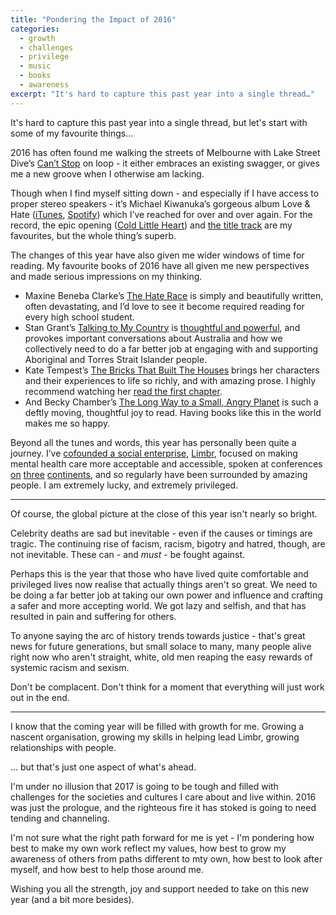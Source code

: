 ```yaml
---
title: "Pondering the Impact of 2016"
categories:
  - growth
  - challenges
  - privilege
  - music
  - books
  - awareness
excerpt: "It's hard to capture this past year into a single thread…"
---
```


It's hard to capture this past year into a single thread, but let's start with some of my favourite things…

2016 has often found me walking the streets of Melbourne with Lake Street Dive’s [Can’t Stop](https://www.youtube.com/watch?v=FAcnSJh_rMo) on loop - it either embraces an existing swagger, or gives me a new groove when I otherwise am lacking.

Though when I find myself sitting down - and especially if I have access to proper stereo speakers - it’s Michael Kiwanuka’s gorgeous album Love & Hate ([iTunes](https://itunes.apple.com/au/album/love-hate/id1094772322), [Spotify](https://open.spotify.com/album/71kreixSBb0aUsk2gx0lcA)) which I’ve reached for over and over again. For the record, the epic opening ([Cold Little Heart](https://www.youtube.com/watch?v=FngDSOuCNAA)) and [the title track](https://www.youtube.com/watch?v=aMZ4QL0orw0) are my favourites, but the whole thing’s superb.

The changes of this year have also given me wider windows of time for reading. My favourite books of 2016 have all  given me new perspectives and made serious impressions on my thinking.

* Maxine Beneba Clarke’s [The Hate Race](https://www.readings.com.au/products/21945464/the-hate-race) is simply and beautifully written, often devastating, and I’d love to see it become required reading for every high school student.
* Stan Grant’s [Talking to My Country](https://www.readings.com.au/products/20622314/talking-to-my-country) is [thoughtful and powerful](http://freelancing-gods.com/2016/05/08/listening-to-my-country.html), and provokes important conversations about Australia and how we collectively need to do a far better job at engaging with and supporting Aboriginal and Torres Strait Islander people.
* Kate Tempest’s [The Bricks That Built The Houses](https://www.readings.com.au/products/20654780/the-bricks-that-built-the-houses) brings her characters and their experiences to life so richly, and with amazing prose. I highly recommend watching her [read the first chapter](https://www.youtube.com/watch?v=FY11fh6sKMw&feature=youtu.be&t=25m13s).
* And Becky Chamber’s [The Long Way to a Small, Angry Planet](https://www.readings.com.au/products/20140990/the-long-way-to-a-small-angry-planet) is such a deftly moving, thoughtful joy to read. Having books like this in the world makes me so happy.

Beyond all the tunes and words, this year has personally been quite a journey. I’ve [cofounded a social enterprise](http://freelancing-gods.com/2016/09/16/co-founding-limbr.html), [Limbr](http://www.limbr.org), focused on making mental health care more acceptable and accessible, spoken at conferences [on](http://www.rubynation.org) [three](http://www.deccanrubyconf.org) [continents](http://rubyconf.pt), and so regularly have been surrounded by amazing people. I am extremely lucky, and extremely privileged.

---

Of course, the global picture at the close of this year isn't nearly so bright.

Celebrity deaths are sad but inevitable - even if the causes or timings are tragic. The continuing rise of facism, racism, bigotry and hatred, though, are not inevitable. These can - and _must_ - be fought against.

Perhaps this is the year that those who have lived quite comfortable and privileged lives now realise that actually things aren't so great. We need to be doing a far better job at taking our own power and influence and crafting a safer and more accepting world. We got lazy and selfish, and that has resulted in pain and suffering for others.

To anyone saying the arc of history trends towards justice - that's great news for future generations, but small solace to many, many people alive right now who aren't straight, white, old men reaping the easy rewards of systemic racism and sexism.

Don't be complacent. Don't think for a moment that everything will just work out in the end.

---

I know that the coming year will be filled with growth for me. Growing a nascent organisation, growing my skills in helping lead Limbr, growing relationships with people.

… but that's just one aspect of what's ahead.

I'm under no illusion that 2017 is going to be tough and filled with challenges for the societies and cultures I care about and live within. 2016 was just the prologue, and the righteous fire it has stoked is going to need tending and channeling.

I'm not sure what the right path forward for me is yet - I'm pondering how best to make my own work reflect my values, how best to grow my awareness of others from paths different to mty own, how best to look after myself, and how best to help those around me.

Wishing you all the strength, joy and support needed to take on this new year (and a bit more besides).
